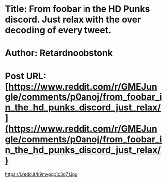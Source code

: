# Title: From foobar in the HD Punks discord. Just relax with the over decoding of every tweet.
# Author: Retardnoobstonk
# Post URL: [https://www.reddit.com/r/GMEJungle/comments/p0anoj/from_foobar_in_the_hd_punks_discord_just_relax/](https://www.reddit.com/r/GMEJungle/comments/p0anoj/from_foobar_in_the_hd_punks_discord_just_relax/)


https://i.redd.it/k9mvgqc1c3g71.jpg